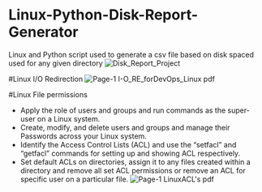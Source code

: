 # Linux-Python-Disk-Report-Generator
Linux and Python script used to generate a csv file based on disk spaced used for any given directory 
![Disk_Report_Project](https://user-images.githubusercontent.com/106122834/177176140-920b9b9e-d602-4f2a-941b-f152b65483fe.jpeg)

#Linux I/O Redirection
![Page-1  I-O_RE_forDevOps_Linux pdf](https://user-images.githubusercontent.com/106122834/181859283-9fa9d428-6aa1-452c-8c55-189ee080cab5.jpeg)

#Linux File permissions
- Apply the role of users and groups and run commands as the super-user on a Linux system.
- Create, modify, and delete users and groups and manage their Passwords across your Linux system.
- Identify the Access Control Lists (ACL) and use the “setfacl” and “getfacl” commands for setting up and showing ACL respectively.
- Set default ACLs on directories, assign it to any files created within a directory and remove all set ACL permissions or remove an ACL for specific user on a particular file.
![Page-1  LinuxACL's pdf](https://user-images.githubusercontent.com/106122834/181860221-62a78d26-e187-4cf9-8778-048f7066a09d.jpeg)
